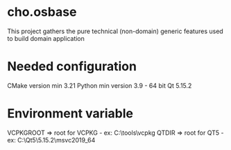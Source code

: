 # cho.osbase

This project gathers the pure technical (non-domain) generic features used to build domain application

# Needed configuration
CMake version min 3.21
Python min version 3.9 - 64 bit
Qt 5.15.2

# Environment variable
VCPKGROOT => root for VCPKG - ex: C:\tools\vcpkg
QTDIR => root for QT5 - ex: C:\Qt5\5.15.2\msvc2019_64
